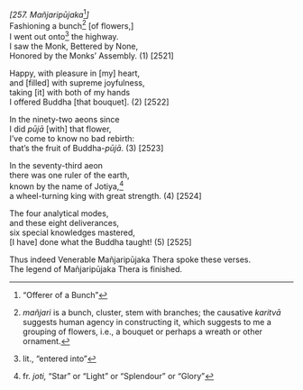 *\[257. Mañjaripūjaka*[^1]*\]*  
Fashioning a bunch[^2] \[of flowers,\]  
I went out onto[^3] the highway.  
I saw the Monk, Bettered by None,  
Honored by the Monks’ Assembly. (1) \[2521\]

Happy, with pleasure in \[my\] heart,  
and \[filled\] with supreme joyfulness,  
taking \[it\] with both of my hands  
I offered Buddha \[that bouquet\]. (2) \[2522\]

In the ninety-two aeons since  
I did *pūjā* \[with\] that flower,  
I’ve come to know no bad rebirth:  
that’s the fruit of Buddha-*pūjā*. (3) \[2523\]

In the seventy-third aeon  
there was one ruler of the earth,  
known by the name of Jotiya,[^4]  
a wheel-turning king with great strength. (4) \[2524\]

The four analytical modes,  
and these eight deliverances,  
six special knowledges mastered,  
\[I have\] done what the Buddha taught! (5) \[2525\]

Thus indeed Venerable Mañjaripūjaka Thera spoke these verses.  
The legend of Mañjaripūjaka Thera is finished.  
[^1]: “Offerer of a Bunch”  
[^2]: *mañjari* is a bunch, cluster, stem with branches; the causative
    *karitvā* suggests human agency in constructing it, which suggests
    to me a grouping of flowers, i.e., a bouquet or perhaps a wreath or
    other ornament.  
[^3]: lit., “entered into”  
[^4]: fr. *joti,* “Star” or “Light” or “Splendour” or “Glory”
